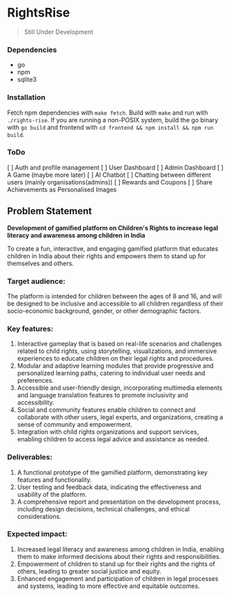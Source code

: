 # RightsRise
> Still Under Development

### Dependencies
- go
- npm
- sqlite3
  
### Installation
Fetch npm dependencies with `make fetch`. Build with `make` and run with `./rights-rise`. If you are running a non-POSIX system, build the go binary with `go build` and frontend with `cd frontend && npm install && npm run build`.
### ToDo
[ ] Auth and profile management
[ ] User Dashboard
[ ] Admin Dashboard
[ ] A Game (maybe more later)
[ ] AI Chatbot
[ ] Chatting between different users (mainly organisations(admins))
[ ] Rewards and Coupons
[ ] Share Achievements as Personalised Images

## Problem Statement
**Development of gamified platform on Children's Rights to increase legal literacy and awareness among children in India**

To create a fun, interactive, and engaging gamified platform that educates children in India about their rights and empowers them to stand up for themselves and others.

### Target audience:
The platform is intended for children between the ages of 8 and 16, and will be designed to be inclusive and accessible to all children regardless of their socio-economic background, gender, or other demographic factors.

### Key features:
1. Interactive gameplay that is based on real-life scenarios and challenges related to child rights, using storytelling, visualizations, and immersive experiences to educate children on 
  their legal rights and procedures.
2. Modular and adaptive learning modules that provide progressive and personalized learning paths, catering to individual user needs and preferences.
3. Accessible and user-friendly design, incorporating multimedia elements and language translation features to promote inclusivity and accessibility.
4. Social and community features enable children to connect and collaborate with other users, legal experts, and organizations, creating a sense of community and empowerment.
5. Integration with child rights organizations and support services, enabling children to access legal advice and assistance as needed.

### Deliverables:
1. A functional prototype of the gamified platform, demonstrating key features and functionality.
2. User testing and feedback data, indicating the effectiveness and usability of the platform.
3. A comprehensive report and presentation on the development process, including design decisions, technical challenges, and ethical considerations.

### Expected impact:
1. Increased legal literacy and awareness among children in India, enabling them to make informed decisions about their rights and responsibilities.
2. Empowerment of children to stand up for their rights and the rights of others, leading to greater social justice and equity.
3. Enhanced engagement and participation of children in legal processes and systems, leading to more effective and equitable outcomes.


